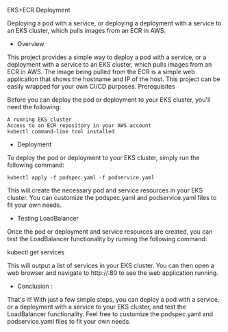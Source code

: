 EKS+ECR Deployment

Deploying a pod with a service, or deploying a deployment with a service to an EKS cluster, which pulls images from an ECR in AWS.


- Overview

This project provides a simple way to deploy a pod with a service, or a deployment with a service to an EKS cluster, which pulls images from an ECR in AWS. The image being pulled from the ECR is a simple web application that shows the hostname and IP of the host. This project can be easily wrapped for your own CI/CD purposes.
Prerequisites

Before you can deploy the pod or deployment to your EKS cluster, you'll need the following:

    A running EKS cluster
    Access to an ECR repository in your AWS account
    kubectl command-line tool installed


- Deployment

To deploy the pod or deployment to your EKS cluster, simply run the following command:

    kubectl apply -f podspec.yaml -f podservice.yaml

This will create the necessary pod and service resources in your EKS cluster. You can customize the podspec.yaml and podservice.yaml files to fit your own needs.

- Testing LoadBalancer

Once the pod or deployment and service resources are created, you can test the LoadBalancer functionality by running the following command:

kubectl get services

This will output a list of services in your EKS cluster. You can then open a web browser and navigate to http://<external-ip>:80 to see the web application running.
    
- Conclusion :

That's it! With just a few simple steps, you can deploy a pod with a service, or a deployment with a service to your EKS cluster, and test the LoadBalancer functionality. Feel free to customize the podspec.yaml and podservice.yaml files to fit your own needs.
